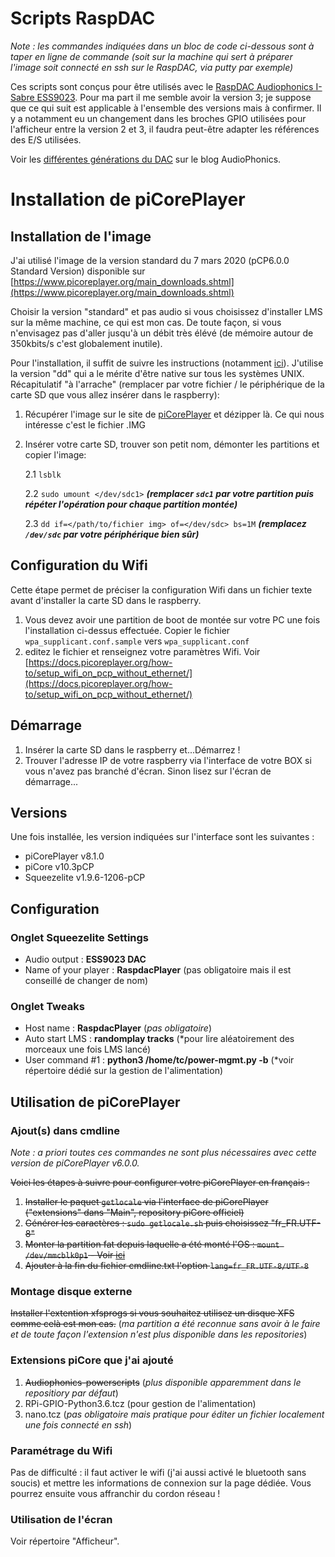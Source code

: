# Scripts RaspDAC

_Note : les commandes indiquées dans un bloc de code ci-dessous sont à taper en ligne de commande (soit sur la machine qui sert à préparer l'image soit connecté en ssh sur le RaspDAC, via putty par exemple)_

Ces scripts sont conçus pour être utilisés avec le [RaspDAC Audiophonics I-Sabre ESS9023](https://www.audiophonics.fr/fr/lecteurs-reseau-audio-raspdac/audiophonics-raspdac-i-sabre-v4-kit-diy-lecteur-reseau-raspberry-pi-30-dac-p-11136.html). Pour ma part il me semble avoir la version 3; je suppose que ce qui suit est applicable à l'ensemble des versions mais à confirmer. Il y a notamment eu un changement dans les broches GPIO utilisées pour l'afficheur entre la version 2 et 3, il faudra peut-être adapter les références des E/S utilisées.

Voir les [différentes générations du DAC](https://www.audiophonics.fr/fr/blog-diy-audio/19-audiophonics-i-sabre-dac-les-differentes-generations-du-dac-pour-raspberry-pi.html) sur le blog AudioPhonics.

# Installation de piCorePlayer

## Installation de l'image

J'ai utilisé l'image de la version standard du 7 mars 2020 (pCP6.0.0 Standard Version) disponible sur [https://www.picoreplayer.org/main_downloads.shtml](https://www.picoreplayer.org/main_downloads.shtml)

Choisir la version "standard" et pas audio si vous choisissez d'installer LMS sur la même machine, ce qui est mon cas. De toute façon, si vous n'envisagez pas d'aller jusqu'à un débit très élévé (de mémoire autour  de 350kbits/s c'est globalement inutile).

Pour l'installation, il suffit de suivre les instructions (notamment [ici](https://docs.picoreplayer.org/how-to/burn_pcp_onto_a_sd_card/linux/dd/)). J'utilise la version "dd" qui a le mérite d'être native sur tous les systèmes UNIX. Récapitulatif "à l'arrache" (remplacer par votre fichier / le périphérique de la carte SD que vous allez insérer dans le raspberry):

1. Récupérer l'image sur le site de [piCorePlayer](https://picoreplayer.org/) et dézipper là. Ce qui nous intéresse c'est le fichier .IMG
2. Insérer votre carte SD, trouver son petit nom, démonter les partitions et copier l'image:
    
    2.1 ```lsblk```
    
    2.2 ```sudo umount </dev/sdc1>```
        ___(remplacer `sdc1` par votre partition puis répéter l'opération pour chaque partition montée)___
    
    2.3 ```dd if=</path/to/fichier img> of=</dev/sdc> bs=1M```
    ___(remplacez `/dev/sdc` par votre périphérique bien sûr)___

## Configuration du Wifi

Cette étape permet de préciser la configuration Wifi dans un fichier texte avant d'installer la carte SD dans le raspberry.

1. Vous devez avoir une partition de boot de montée sur votre PC une fois l'installation ci-dessus effectuée. Copier le fichier `wpa_supplicant.conf.sample` vers `wpa_supplicant.conf`
2. editez le fichier et renseignez votre paramètres Wifi. Voir [https://docs.picoreplayer.org/how-to/setup_wifi_on_pcp_without_ethernet/](https://docs.picoreplayer.org/how-to/setup_wifi_on_pcp_without_ethernet/)

## Démarrage

1. Insérer la carte SD dans le raspberry et...Démarrez !
2. Trouver l'adresse IP de votre raspberry via l'interface de votre BOX si vous n'avez pas branché d'écran. Sinon lisez sur l'écran de démarrage...

## Versions

Une fois installée, les version indiquées sur l'interface sont les suivantes :

* piCorePlayer v8.1.0
* piCore v10.3pCP
* Squeezelite v1.9.6-1206-pCP


## Configuration

### Onglet Squeezelite Settings

* Audio output : **ESS9023 DAC**
* Name of your player : **RaspdacPlayer** (pas obligatoire mais il est conseillé de changer de nom)

### Onglet Tweaks

* Host name : **RaspdacPlayer** (*pas obligatoire*)
* Auto start LMS : **randomplay tracks** (*pour lire aléatoirement des morceaux une fois LMS lancé)
* User command #1 : **python3 /home/tc/power-mgmt.py -b** (*voir répertoire dédié sur la gestion de l'alimentation)

## Utilisation de piCorePlayer

### Ajout(s) dans cmdline

*Note : a priori toutes ces commandes ne sont plus nécessaires avec cette version de piCorePlayer v6.0.0.*

~~Voici les étapes à suivre pour configurer votre piCorePlayer en français :~~

1. ~~Installer le paquet `getlocale` via l'interface de piCorePlayer ("extensions" dans "Main", repository piCore officiel)~~
2. ~~Générer les caractères : `sudo getlocale.sh` puis choisissez "fr_FR.UTF-8"~~
3. ~~Monter la partition fat depuis laquelle a été monté l'OS : `mount /dev/mmcblk0p1` - Voir [ici](https://iotbytes.wordpress.com/change-picore-boot-codes-boot-options/)~~
4. ~~Ajouter à la fin du fichier cmdline.txt l'option `lang=fr_FR.UTF-8/UTF-8`~~

### Montage disque externe

~~Installer l'extention xfsprogs si vous souhaitez utilisez un disque XFS comme celà est mon cas.~~ (*ma partition a été reconnue sans avoir à le faire et de toute façon l'extension n'est plus disponible dans les repositories*)

### Extensions piCore que j'ai ajouté

1. ~~Audiophonics-powerscripts~~ (*plus disponible apparemment dans le repositiory par défaut*)
2. RPi-GPIO-Python3.6.tcz (pour gestion de l'alimentation)
3. nano.tcz (*pas obligatoire mais pratique pour éditer un fichier localement une fois connecté en ssh*)

### Paramétrage du Wifi

Pas de difficulté : il faut activer le wifi (j'ai aussi activé le bluetooth sans soucis) et mettre les informations de connexion sur la page dédiée. Vous pourrez ensuite vous affranchir du cordon réseau !

### Utilisation de l'écran

Voir répertoire "Afficheur".